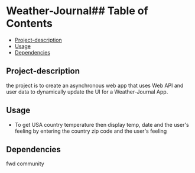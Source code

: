 # Weather-Journal## Table of Contents

  * [Project-description](#Project-description)
  * [Usage](#Usage)
  * [Dependencies](#Dependencies)
>
>
## Project-description

the project is to create an asynchronous web app that uses Web API and user data to dynamically update the UI for a Weather-Journal App.


>
>

## Usage

* To get USA country temperature then display temp, date and the user's feeling by entering the country zip code and the user's feeling
>
>

## Dependencies

fwd community
